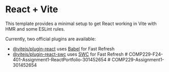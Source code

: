 # React + Vite

This template provides a minimal setup to get React working in Vite with HMR and some ESLint rules.

Currently, two official plugins are available:

- [@vitejs/plugin-react](https://github.com/vitejs/vite-plugin-react/blob/main/packages/plugin-react/README.md) uses [Babel](https://babeljs.io/) for Fast Refresh
- [@vitejs/plugin-react-swc](https://github.com/vitejs/vite-plugin-react-swc) uses [SWC](https://swc.rs/) for Fast Refresh
#   C O M P 2 2 9 - F 2 4 - 4 0 1 - A s s i g n m e n t 1 - R e a c t P o r t f o l i o - 3 0 1 4 5 2 6 5 4  
 #   C O M P 2 2 9 - A s s i g n m e n t 1 - 3 0 1 4 5 2 6 5 4  
 